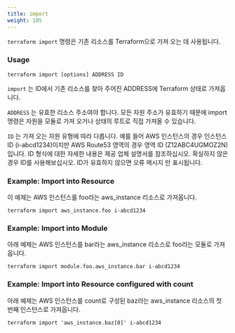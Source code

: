 ```yaml
---
title: import
weight: 105
---
```


`terraform import` 명령은 기존 리소스를 Terraform으로 가져 오는 데 사용됩니다.

### Usage

```
terraform import [options] ADDRESS ID
```

`import` 는 ID에서 기존 리소스를 찾아 주어진 ADDRESS에 Terraform 상태로 가져옵니다.

`ADDRESS` 는 유효한 리소스 주소여야 합니다. 모든 자원 주소가 유효하기 때문에 import 명령은 자원을 모듈로 가져 오거나 상태의 루트로 직접 가져올 수 있습니다.

`ID` 는 가져 오는 자원 유형에 따라 다릅니다. 예를 들어 AWS 인스턴스의 경우 인스턴스 ID (i-abcd1234)이지만 AWS Route53 영역의 경우 영역 ID (Z12ABC4UGMOZ2N)입니다. ID 형식에 대한 자세한 내용은 제공 업체 설명서를 참조하십시오. 확실하지 않은 경우 ID를 사용해보십시오. ID가 유효하지 않으면 오류 메시지 만 표시됩니다.

### Example: Import into Resource

이 예제는 AWS 인스턴스를 foo라는 aws_instance 리소스로 가져옵니다.

```
terraform import aws_instance.foo i-abcd1234
```

### Example: Import into Module

아래 예제는 AWS 인스턴스를 bar라는 aws_instance 리소스로 foo라는 모듈로 가져옵니다.

```
terraform import module.foo.aws_instance.bar i-abcd1234
```

### Example: Import into Resource configured with count

아래 예제는 AWS 인스턴스를 count로 구성된 baz라는 aws_instance 리소스의 첫 번째 인스턴스로 가져옵니다.

```
terraform import 'aws_instance.baz[0]' i-abcd1234
```
